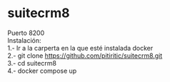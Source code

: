 # suitecrm8
Puerto 8200  
Instalación:  
1.- Ir a la carperta en la que esté instalada docker  
2.- git clone https://github.com/pitiritic/suitecrm8.git  
3.- cd suitecrm8  
4.- docker compose up  
